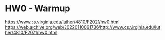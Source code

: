 # HW0 - Warmup

https://www.cs.virginia.edu/luther/4810/F2021/hw0.html
https://web.archive.org/web/20220110061736/http://www.cs.virginia.edu/luther/4810/F2021/hw0.html